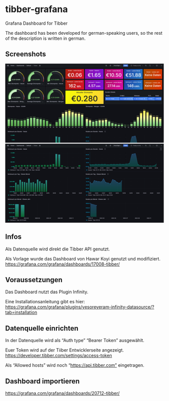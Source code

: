 # tibber-grafana
Grafana Dashboard for Tibber

The dashboard has been developed for german-speaking users, so the rest of the description is written in german.

## Screenshots

![Grafana dashboard](screenshot-1.png)
![Grafana dashboard](screenshot-2.png)


## Infos

Als Datenquelle wird direkt die Tibber API genutzt.

Als Vorlage wurde das Dashboard von Hawar Koyi genutzt und modifiziert. https://grafana.com/grafana/dashboards/17008-tibber/


## Voraussetzungen

Das Dashboard nutzt das Plugin Infinity.

Eine Installationsanleitung gibt es hier: https://grafana.com/grafana/plugins/yesoreyeram-infinity-datasource/?tab=installation


## Datenquelle einrichten

In der Datenquelle wird als “Auth type” “Bearer Token” ausgewählt. 

Euer Token wird auf der Tiiber Entwicklerseite angezeigt. https://developer.tibber.com/settings/access-token 

Als “Allowed hosts” wird noch “https://api.tibber.com” eingetragen.


## Dashboard importieren

https://grafana.com/grafana/dashboards/20712-tibber/

